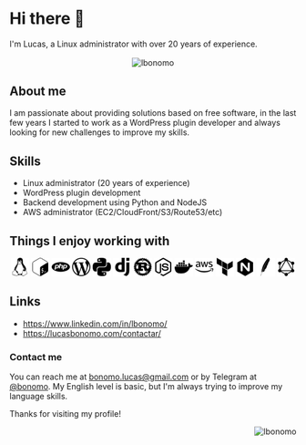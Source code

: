 # Hi there 👋

I'm Lucas, a Linux administrator with over 20 years of experience.

<!--
<p align="center">
    <img align="left" src="https://github-readme-stats.vercel.app/api/top-langs?username=lbonomo&show_icons=true&locale=en&layout=compact" alt="lbonomo" />
</p>
-->

<p align="center">
    <img align="center" src="https://github-readme-stats.vercel.app/api?username=lbonomo&show_icons=true&locale=en" alt="lbonomo" />
</p>

## About me

I am passionate about providing solutions based on free software, in the last few years I started to work as a WordPress plugin developer and always looking for new challenges to improve my skills.

## Skills

 - Linux administrator (20 years of experience)
 - WordPress plugin development
 - Backend development using Python and NodeJS
 - AWS administrator (EC2/CloudFront/S3/Route53/etc)

## Things I enjoy working with

<!-- https://simpleicons.org/ -->

<p align="center">
    <img alt="linux" title="Linux" src="./assets/images/linux.svg" style="max-width: 100%;" height=32px />
    <img alt="bash" title="Bash" src="./assets/images/gnubash.svg" style="max-width: 100%;" height=32px />
    <img alt="php" title="PHP" src="./assets/images/php.svg" style="max-width: 100%;" height=32px />
    <img alt="wordpress" title="WordPress" src="./assets/images/wordpress.svg" style="max-width: 100%;" height=32px />
    <img alt="python" title="Python" src="./assets/images/python.svg" style="max-width: 100%;" height=32px />
    <img alt="django"  title="django" src="./assets/images/django.svg" style="max-width: 100%;" height=32px />
    <img alt="rust" title="Rust" src="./assets/images/rust.svg" style="max-width: 100%;" height=32px />
    <img alt="node.js" title="NodeJS" src="./assets/images/nodedotjs.svg" style="max-width: 100%;" height=32px />
    <img alt="docker" title="Docker" src="./assets/images/docker.svg" style="max-width: 100%;" height=32px />
    <img alt="aws" title="AWS" src="./assets/images/amazonaws.svg" style="max-width: 100%;" height=32px />
    <img alt="terraform" title="Terraform" src="./assets/images/terraform.svg" style="max-width: 100%;" height=32px />
    <img alt="nginx" title="nginx" src="./assets/images/nginx.svg" style="max-width: 100%;" height=32px />
    <img alt="apache" title="Apache" src="./assets/images/apache.svg" style="max-width: 100%;" height=32px />
    <img alt="graphql" title="GraphQL" src="./assets/images/graphql.svg" style="max-width: 100%;" height=32px />
    <!--
    <img alt="" src="./assets/images/" style="max-width: 100%;" height=32px/>
    <img alt="" src="./assets/images/" style="max-width: 100%;" height=32px/>
    -->
</p>

<!-- ## Projects

Here are some of my recent projects:

    [Project 1 name and link]
    [Project 2 name and link]
    [Project 3 name and link] 
-->

## Links
- https://www.linkedin.com/in/lbonomo/
- https://lucasbonomo.com/contactar/

### Contact me

You can reach me at [bonomo.lucas@gmail.com](mailto:bonomo.lucas@gmail.com) or by Telegram at [@bonomo](https://t.me/lbonomo). My English level is basic, but I'm always trying to improve my language skills.

Thanks for visiting my profile!

<p align="right">
    <img src="https://komarev.com/ghpvc/?username=lbonomo&label=Profile%20views&color=0e75b6&style=flat" alt="lbonomo" />
</p>